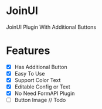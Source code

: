 # JoinUI
JoinUI Plugin With Additional Buttons

# Features
- [x] Has Additional Button
- [x] Easy To Use
- [x] Support Color Text
- [x] Editable Config or Text
- [x] No Need FormAPI Plugin
- [ ] Button Image  // Todo
